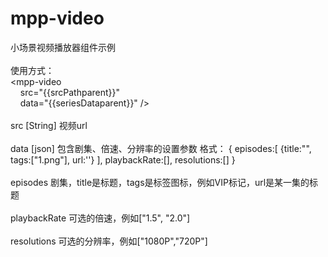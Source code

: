 # mpp-video
小场景视频播放器组件示例
<br/><br/>
使用方式：
<br/>
&lt;mpp-video<br/>
&nbsp;&nbsp;&nbsp;&nbsp;src="{{srcPathparent}}"<br/>
&nbsp;&nbsp;&nbsp;&nbsp;data="{{seriesDataparent}}" /&gt;
<br/><br/>
src [String]
视频url
<br/><br/>
data [json]
包含剧集、倍速、分辨率的设置参数
格式：
{ episodes:[
    {title:"", tags:["1.png"], url:''}
  ], 
  playbackRate:[],
  resolutions:[]
}
<br/><br/>
episodes
剧集，title是标题，tags是标签图标，例如VIP标记，url是某一集的标题
<br/><br/>
playbackRate
可选的倍速，例如["1.5", "2.0"]
<br/><br/>
resolutions
可选的分辨率，例如["1080P","720P"]
